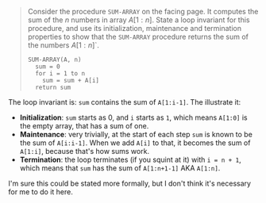 > Consider the procedure `SUM-ARRAY` on the facing page. It computes the sum of
> the $n$ numbers in array $A[1:n]$. State a loop invariant for this procedure,
> and use its initialization, maintenance and termination properties to show
> that the `SUM-ARRAY` procedure returns the sum of the numbers $A[1:n]$`.
>
>     SUM-ARRAY(A, n)
>       sum = 0
>       for i = 1 to n
>         sum = sum + A[i]
>       return sum

The loop invariant is: `sum` contains the sum of `A[1:i-1]`. The illustrate it:

* **Initialization**: `sum` starts as 0, and `i` starts as `1`, which means
  `A[1:0]` is the empty array, that has a sum of one.
* **Maintenance**: very trivially, at the start of each step `sum` is known to
  be the sum of `A[i:i-1]`. When we add `A[i]` to that, it becomes the sum of
  `A[1:i]`, because that's how sums work.
* **Termination**: the loop terminates (if you squint at it) with `i = n + 1`,
  which means that `sum` has the sum of `A[1:n+1-1]` AKA `A[1:n]`.

I'm sure this could be stated more formally, but I don't think it's necessary
for me to do it here.
